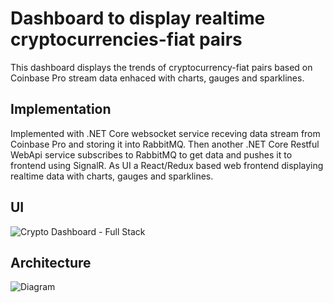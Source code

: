# Dashboard to display realtime cryptocurrencies-fiat pairs
This dashboard displays the trends of cryptocurrency-fiat pairs based on Coinbase Pro stream data enhaced with charts, gauges and sparklines. 

## Implementation
Implemented with .NET Core websocket service receving data stream from Coinbase Pro and storing it into RabbitMQ. Then another .NET Core Restful WebApi service subscribes to RabbitMQ to get data and pushes it to frontend using SignalR. As UI a React/Redux based web frontend displaying realtime data with charts, gauges and sparklines.

## UI
![Crypto Dashboard - Full Stack](https://user-images.githubusercontent.com/60622051/92393198-6b99ba00-f117-11ea-9d68-ea56bd950636.png)

## Architecture
![Diagram](https://user-images.githubusercontent.com/60622051/92496571-34e3a280-f1f0-11ea-8b0d-051146db7abe.jpg)

